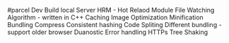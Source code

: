 #parcel
Dev Build
local Server
HRM - Hot Relaod Module
File Watching Algorithm - written in C++
Caching
Image Optimization
Minification
Bundling
Compress
Consistent hashing
Code Spliting
Different bundling -support older browser
Duanostic
Error handling
HTTPs
Tree Shaking